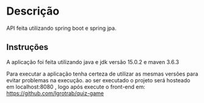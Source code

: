# Descrição

API feita utilizando spring boot e spring jpa.

## Instruções

A aplicação foi feita utilizando java e jdk versão 15.0.2 e maven 3.6.3

Para executar a aplicação tenha certeza de utilizar as mesmas versões para evitar problemas na execução. ao ser executado o projeto será hosteado em localhost:8080 , logo após execute o front-end em: https://github.com/lgrotrab/quiz-game
